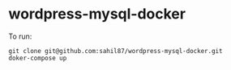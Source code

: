 # wordpress-mysql-docker

To run:

```
git clone git@github.com:sahil87/wordpress-mysql-docker.git
doker-compose up
```
